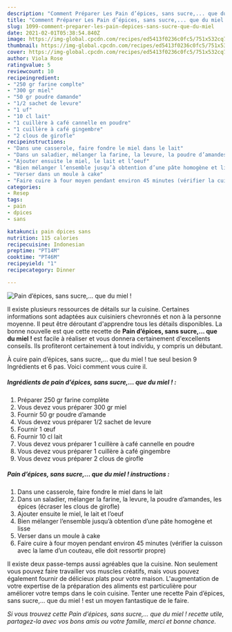 ```yaml
---
description: "Comment Préparer Les Pain d’épices, sans sucre,... que du miel !"
title: "Comment Préparer Les Pain d’épices, sans sucre,... que du miel !"
slug: 1099-comment-preparer-les-pain-depices-sans-sucre-que-du-miel
date: 2021-02-01T05:38:54.840Z
image: https://img-global.cpcdn.com/recipes/ed5413f0236c0fc5/751x532cq70/pain-depices-sans-sucre-que-du-miel-photo-principale-de-la-recette.jpg
thumbnail: https://img-global.cpcdn.com/recipes/ed5413f0236c0fc5/751x532cq70/pain-depices-sans-sucre-que-du-miel-photo-principale-de-la-recette.jpg
cover: https://img-global.cpcdn.com/recipes/ed5413f0236c0fc5/751x532cq70/pain-depices-sans-sucre-que-du-miel-photo-principale-de-la-recette.jpg
author: Viola Rose
ratingvalue: 5
reviewcount: 10
recipeingredient:
- "250 gr farine complte"
- "300 gr miel"
- "50 gr poudre damande"
- "1/2 sachet de levure"
- "1 uf"
- "10 cl lait"
- "1 cuillère à café cannelle en poudre"
- "1 cuillère à café gingembre"
- "2 clous de girofle"
recipeinstructions:
- "Dans une casserole, faire fondre le miel dans le lait"
- "Dans un saladier, mélanger la farine, la levure, la poudre d’amandes, les épices (écraser les clous de girofle)"
- "Ajouter ensuite le miel, le lait et l’oeuf"
- "Bien mélanger l’ensemble jusqu’à obtention d’une pâte homogène et lisse"
- "Verser dans un moule à cake"
- "Faire cuire à four moyen pendant environ 45 minutes (vérifier la cuisson avec la lame d’un couteau, elle doit ressortir propre)"
categories:
- Resep
tags:
- pain
- dpices
- sans

katakunci: pain dpices sans 
nutrition: 115 calories
recipecuisine: Indonesian
preptime: "PT14M"
cooktime: "PT46M"
recipeyield: "1"
recipecategory: Dinner

---
```



![Pain d’épices, sans sucre,... que du miel !](https://img-global.cpcdn.com/recipes/ed5413f0236c0fc5/751x532cq70/pain-depices-sans-sucre-que-du-miel-photo-principale-de-la-recette.jpg)

Il existe plusieurs ressources de détails sur la cuisine. Certaines informations sont adaptées aux cuisiniers chevronnés et non à la personne moyenne. Il peut être déroutant d'apprendre tous les détails disponibles. La bonne nouvelle est que cette recette de <strong> Pain d’épices, sans sucre,... que du miel ! </strong> est facile à réaliser et vous donnera certainement d'excellents conseils. Ils profiteront certainement à tout individu, y compris un débutant.

<!--inarticleads1-->

À cuire pain d’épices, sans sucre,... que du miel ! tue seul besion 9 Ingrédients et 6 pas. Voici comment vous cuire il.

##### Ingrédients de pain d’épices, sans sucre,... que du miel ! :

1. Préparer 250 gr farine complète
1. Vous devez vous préparer 300 gr miel
1. Fournir 50 gr poudre d’amande
1. Vous devez vous préparer 1/2 sachet de levure
1. Fournir 1 œuf
1. Fournir 10 cl lait
1. Vous devez vous préparer 1 cuillère à café cannelle en poudre
1. Vous devez vous préparer 1 cuillère à café gingembre
1. Vous devez vous préparer 2 clous de girofle




<!--inarticleads2-->

##### Pain d’épices, sans sucre,... que du miel ! instructions :

1. Dans une casserole, faire fondre le miel dans le lait
1. Dans un saladier, mélanger la farine, la levure, la poudre d’amandes, les épices (écraser les clous de girofle)
1. Ajouter ensuite le miel, le lait et l’oeuf
1. Bien mélanger l’ensemble jusqu’à obtention d’une pâte homogène et lisse
1. Verser dans un moule à cake
1. Faire cuire à four moyen pendant environ 45 minutes (vérifier la cuisson avec la lame d’un couteau, elle doit ressortir propre)




<!--inarticleads1-->

<p>
Il existe deux passe-temps aussi agréables que la cuisine. Non seulement vous pouvez faire travailler vos muscles créatifs, mais vous pouvez également fournir de délicieux plats pour votre maison. L'augmentation de votre expertise de la préparation des aliments est particulière pour améliorer votre temps dans le coin cuisine. Tenter une recette Pain d’épices, sans sucre,... que du miel ! est un moyen fantastique de le faire.
</p>

<p>
<i>Si vous trouvez cette Pain d’épices, sans sucre,... que du miel ! recette utile, partagez-la avec vos bons amis ou votre famille, merci et bonne chance.</i>
</p>
